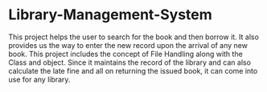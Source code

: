 # Library-Management-System
This project helps the user to search for the book and then borrow it. It also provides us the way to enter the new record upon the arrival of any new book. This project includes the concept of File Handling along with the Class and object. Since it maintains the record of the library and can also calculate the late fine and all on returning the issued book, it can come into use for any library.
